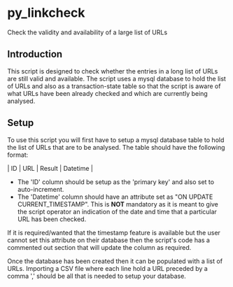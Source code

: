# py_linkcheck
Check the validity and availability of a large list of URLs

## Introduction
This script is designed to check whether the entries in a long list of URLs are still valid and available. The script uses a mysql database 
to hold the list of URLs and also as a transaction-state table so that the script is aware of what URLs have been already checked and which 
are currently being analysed.

## Setup
To use this script you will first have to setup a mysql database table to hold the list of URLs that are to be analysed. The table should have 
the following format:

| ID      | URL | Result      | Datetime |

- The 'ID' column should be setup as the 'primary key' and also set to auto-increment.
- The 'Datetime' column should have an attribute set as "ON UPDATE CURRENT_TIMESTAMP". This is **NOT** mandatory as it is meant to give the 
script operator an indication of the date and time that a particular URL has been checked.

If it is required/wanted that the timestamp feature is available but the user cannot set this attribute on their database then the script's code 
has a commented out section that will update the column as required.

Once the database has been created then it can be populated with a list of URLs. Importing a CSV file where each line hold a URL preceded by a 
comma ',' should be all that is needed to setup your database.
